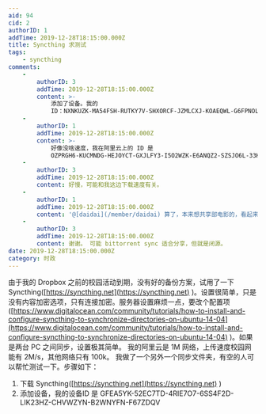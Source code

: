 ```yaml
---
aid: 94
cid: 2
authorID: 1
addTime: 2019-12-28T18:15:00.000Z
title: Syncthing 求测试
tags:
    - syncthing
comments:
    -
        authorID: 3
        addTime: 2019-12-28T18:15:00.000Z
        content: >-
            添加了设备。我的
            ID：NXNKUZK-MA54FSH-RUTKY7V-SHXORCF-JZMLCXJ-KOAEQWL-G6FPNOL-3YDZTAR
    -
        authorID: 1
        addTime: 2019-12-28T18:15:00.000Z
        content: >-
            好像没啥速度，我在阿里云上的 ID 是
            OZPRGH6-KUCMNDG-HEJOYCT-GXJLFY3-I5O2WZK-E6ANQZ2-SZSJO6L-33KYSQO
    -
        authorID: 3
        addTime: 2019-12-28T18:15:00.000Z
        content: 好慢，可能和我这边下载速度有关。
    -
        authorID: 1
        addTime: 2019-12-28T18:15:00.000Z
        content: '@[daidai](/member/daidai) 算了，本来想共享部电影的，看起来不可能了。我把电影删了，留了两本书'
    -
        authorID: 3
        addTime: 2019-12-28T18:15:00.000Z
        content: 谢谢。 可能 bittorrent sync 适合分享，但就是闭源。
date: 2019-12-28T18:15:00.000Z
category: 时政
---
```


由于我的 Dropbox 之前的校园活动到期，没有好的备份方案，试用了一下 Syncthing([https://syncthing.net](https://syncthing.net) )。设置很简单，只是没有内容加密选项，只有连接加密。服务器设置麻烦一点，要改个配置项([https://www.digitalocean.com/community/tutorials/how-to-install-and-configure-syncthing-to-synchronize-directories-on-ubuntu-14-04](https://www.digitalocean.com/community/tutorials/how-to-install-and-configure-syncthing-to-synchronize-directories-on-ubuntu-14-04) )。如果是两台 PC 之间同步，设置极其简单。 我的阿里云是 1M 网络，上传速度校园网能有 2M/s，其他网络只有 100k。 我做了一个另外一个同步文件夹，有空的人可以帮忙测试一下。步骤如下：

1.  下载 Syncthing([https://syncthing.net](https://syncthing.net) )
2.  添加设备，我的设备ID 是 GFEA5YK-52EC7TD-4RIE7O7-6SS4F2D-LIK23HZ-CHVWZYN-B2WNYFN-F67ZDQV
